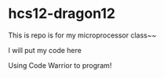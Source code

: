 # hcs12-dragon12
This is repo is for my microprocessor class~~

I will put my code here

Using Code Warrior to program!